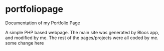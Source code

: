 # portfoliopage
Documentation of my Portfolio Page

A simple PHP based webpage. The main site was generated by Blocs app, and modified by me. The rest of the pages/projects were all coded by me. some change here
